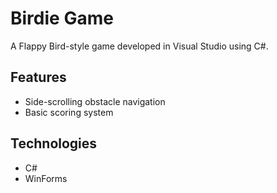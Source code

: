 # Birdie Game

A Flappy Bird-style game developed in Visual Studio using C#.

## Features
- Side-scrolling obstacle navigation
- Basic scoring system

## Technologies
- C#
- WinForms
